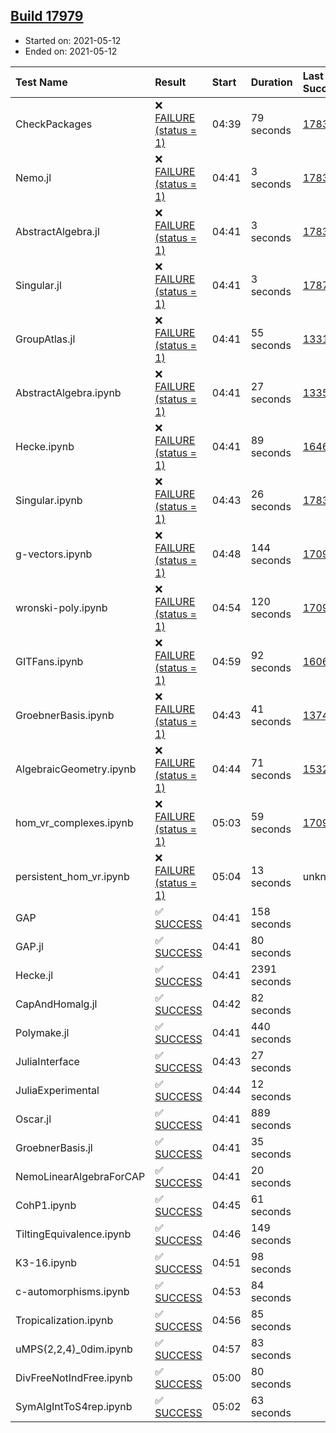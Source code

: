 ## [Build 17979](https://oscarci.mathematik.uni-kl.de/job/oscar/17979/)

* Started on: 2021-05-12
* Ended on: 2021-05-12

| Test Name    | Result | Start | Duration | Last Success | First Failure |
|:-------------|:-------|:------|:---------|:-------------|:--------------|
| CheckPackages | ❌ [FAILURE (status = 1)](https://oscarci.mathematik.uni-kl.de/job/oscar/17979/artifact/logs/build-17979/CheckPackages.log) | 04:39 | 79 seconds | [17832](https://oscarci.mathematik.uni-kl.de/job/oscar/17832/) | [17833](https://oscarci.mathematik.uni-kl.de/job/oscar/17833/) |
| Nemo.jl | ❌ [FAILURE (status = 1)](https://oscarci.mathematik.uni-kl.de/job/oscar/17979/artifact/logs/build-17979/Nemo.jl.log) | 04:41 | 3 seconds | [17835](https://oscarci.mathematik.uni-kl.de/job/oscar/17835/) | [17836](https://oscarci.mathematik.uni-kl.de/job/oscar/17836/) |
| AbstractAlgebra.jl | ❌ [FAILURE (status = 1)](https://oscarci.mathematik.uni-kl.de/job/oscar/17979/artifact/logs/build-17979/AbstractAlgebra.jl.log) | 04:41 | 3 seconds | [17831](https://oscarci.mathematik.uni-kl.de/job/oscar/17831/) | [17832](https://oscarci.mathematik.uni-kl.de/job/oscar/17832/) |
| Singular.jl | ❌ [FAILURE (status = 1)](https://oscarci.mathematik.uni-kl.de/job/oscar/17979/artifact/logs/build-17979/Singular.jl.log) | 04:41 | 3 seconds | [17871](https://oscarci.mathematik.uni-kl.de/job/oscar/17871/) | [17872](https://oscarci.mathematik.uni-kl.de/job/oscar/17872/) |
| GroupAtlas.jl | ❌ [FAILURE (status = 1)](https://oscarci.mathematik.uni-kl.de/job/oscar/17979/artifact/logs/build-17979/GroupAtlas.jl.log) | 04:41 | 55 seconds | [13311](https://oscarci.mathematik.uni-kl.de/job/oscar/13311/) | [13312](https://oscarci.mathematik.uni-kl.de/job/oscar/13312/) |
| AbstractAlgebra.ipynb | ❌ [FAILURE (status = 1)](https://oscarci.mathematik.uni-kl.de/job/oscar/17979/artifact/logs/build-17979/AbstractAlgebra.ipynb.log) | 04:41 | 27 seconds | [13355](https://oscarci.mathematik.uni-kl.de/job/oscar/13355/) | [13356](https://oscarci.mathematik.uni-kl.de/job/oscar/13356/) |
| Hecke.ipynb | ❌ [FAILURE (status = 1)](https://oscarci.mathematik.uni-kl.de/job/oscar/17979/artifact/logs/build-17979/Hecke.ipynb.log) | 04:41 | 89 seconds | [16463](https://oscarci.mathematik.uni-kl.de/job/oscar/16463/) | [16464](https://oscarci.mathematik.uni-kl.de/job/oscar/16464/) |
| Singular.ipynb | ❌ [FAILURE (status = 1)](https://oscarci.mathematik.uni-kl.de/job/oscar/17979/artifact/logs/build-17979/Singular.ipynb.log) | 04:43 | 26 seconds | [17835](https://oscarci.mathematik.uni-kl.de/job/oscar/17835/) | [17836](https://oscarci.mathematik.uni-kl.de/job/oscar/17836/) |
| g-vectors.ipynb | ❌ [FAILURE (status = 1)](https://oscarci.mathematik.uni-kl.de/job/oscar/17979/artifact/logs/build-17979/g-vectors.ipynb.log) | 04:48 | 144 seconds | [17099](https://oscarci.mathematik.uni-kl.de/job/oscar/17099/) | [17100](https://oscarci.mathematik.uni-kl.de/job/oscar/17100/) |
| wronski-poly.ipynb | ❌ [FAILURE (status = 1)](https://oscarci.mathematik.uni-kl.de/job/oscar/17979/artifact/logs/build-17979/wronski-poly.ipynb.log) | 04:54 | 120 seconds | [17098](https://oscarci.mathematik.uni-kl.de/job/oscar/17098/) | [17099](https://oscarci.mathematik.uni-kl.de/job/oscar/17099/) |
| GITFans.ipynb | ❌ [FAILURE (status = 1)](https://oscarci.mathematik.uni-kl.de/job/oscar/17979/artifact/logs/build-17979/GITFans.ipynb.log) | 04:59 | 92 seconds | [16068](https://oscarci.mathematik.uni-kl.de/job/oscar/16068/) | [16069](https://oscarci.mathematik.uni-kl.de/job/oscar/16069/) |
| GroebnerBasis.ipynb | ❌ [FAILURE (status = 1)](https://oscarci.mathematik.uni-kl.de/job/oscar/17979/artifact/logs/build-17979/GroebnerBasis.ipynb.log) | 04:43 | 41 seconds | [13748](https://oscarci.mathematik.uni-kl.de/job/oscar/13748/) | [13749](https://oscarci.mathematik.uni-kl.de/job/oscar/13749/) |
| AlgebraicGeometry.ipynb | ❌ [FAILURE (status = 1)](https://oscarci.mathematik.uni-kl.de/job/oscar/17979/artifact/logs/build-17979/AlgebraicGeometry.ipynb.log) | 04:44 | 71 seconds | [15322](https://oscarci.mathematik.uni-kl.de/job/oscar/15322/) | [15323](https://oscarci.mathematik.uni-kl.de/job/oscar/15323/) |
| hom_vr_complexes.ipynb | ❌ [FAILURE (status = 1)](https://oscarci.mathematik.uni-kl.de/job/oscar/17979/artifact/logs/build-17979/hom_vr_complexes.ipynb.log) | 05:03 | 59 seconds | [17099](https://oscarci.mathematik.uni-kl.de/job/oscar/17099/) | [17100](https://oscarci.mathematik.uni-kl.de/job/oscar/17100/) |
| persistent_hom_vr.ipynb | ❌ [FAILURE (status = 1)](https://oscarci.mathematik.uni-kl.de/job/oscar/17979/artifact/logs/build-17979/persistent_hom_vr.ipynb.log) | 05:04 | 13 seconds | unknown | unknown |
| GAP | ✅ [SUCCESS](https://oscarci.mathematik.uni-kl.de/job/oscar/17979/artifact/logs/build-17979/GAP.log) | 04:41 | 158 seconds |  |  |
| GAP.jl | ✅ [SUCCESS](https://oscarci.mathematik.uni-kl.de/job/oscar/17979/artifact/logs/build-17979/GAP.jl.log) | 04:41 | 80 seconds |  |  |
| Hecke.jl | ✅ [SUCCESS](https://oscarci.mathematik.uni-kl.de/job/oscar/17979/artifact/logs/build-17979/Hecke.jl.log) | 04:41 | 2391 seconds |  |  |
| CapAndHomalg.jl | ✅ [SUCCESS](https://oscarci.mathematik.uni-kl.de/job/oscar/17979/artifact/logs/build-17979/CapAndHomalg.jl.log) | 04:42 | 82 seconds |  |  |
| Polymake.jl | ✅ [SUCCESS](https://oscarci.mathematik.uni-kl.de/job/oscar/17979/artifact/logs/build-17979/Polymake.jl.log) | 04:41 | 440 seconds |  |  |
| JuliaInterface | ✅ [SUCCESS](https://oscarci.mathematik.uni-kl.de/job/oscar/17979/artifact/logs/build-17979/JuliaInterface.log) | 04:43 | 27 seconds |  |  |
| JuliaExperimental | ✅ [SUCCESS](https://oscarci.mathematik.uni-kl.de/job/oscar/17979/artifact/logs/build-17979/JuliaExperimental.log) | 04:44 | 12 seconds |  |  |
| Oscar.jl | ✅ [SUCCESS](https://oscarci.mathematik.uni-kl.de/job/oscar/17979/artifact/logs/build-17979/Oscar.jl.log) | 04:41 | 889 seconds |  |  |
| GroebnerBasis.jl | ✅ [SUCCESS](https://oscarci.mathematik.uni-kl.de/job/oscar/17979/artifact/logs/build-17979/GroebnerBasis.jl.log) | 04:41 | 35 seconds |  |  |
| NemoLinearAlgebraForCAP | ✅ [SUCCESS](https://oscarci.mathematik.uni-kl.de/job/oscar/17979/artifact/logs/build-17979/NemoLinearAlgebraForCAP.log) | 04:41 | 20 seconds |  |  |
| CohP1.ipynb | ✅ [SUCCESS](https://oscarci.mathematik.uni-kl.de/job/oscar/17979/artifact/logs/build-17979/CohP1.ipynb.log) | 04:45 | 61 seconds |  |  |
| TiltingEquivalence.ipynb | ✅ [SUCCESS](https://oscarci.mathematik.uni-kl.de/job/oscar/17979/artifact/logs/build-17979/TiltingEquivalence.ipynb.log) | 04:46 | 149 seconds |  |  |
| K3-16.ipynb | ✅ [SUCCESS](https://oscarci.mathematik.uni-kl.de/job/oscar/17979/artifact/logs/build-17979/K3-16.ipynb.log) | 04:51 | 98 seconds |  |  |
| c-automorphisms.ipynb | ✅ [SUCCESS](https://oscarci.mathematik.uni-kl.de/job/oscar/17979/artifact/logs/build-17979/c-automorphisms.ipynb.log) | 04:53 | 84 seconds |  |  |
| Tropicalization.ipynb | ✅ [SUCCESS](https://oscarci.mathematik.uni-kl.de/job/oscar/17979/artifact/logs/build-17979/Tropicalization.ipynb.log) | 04:56 | 85 seconds |  |  |
| uMPS(2,2,4)_0dim.ipynb | ✅ [SUCCESS](https://oscarci.mathematik.uni-kl.de/job/oscar/17979/artifact/logs/build-17979/uMPS-2-2-4-_0dim.ipynb.log) | 04:57 | 83 seconds |  |  |
| DivFreeNotIndFree.ipynb | ✅ [SUCCESS](https://oscarci.mathematik.uni-kl.de/job/oscar/17979/artifact/logs/build-17979/DivFreeNotIndFree.ipynb.log) | 05:00 | 80 seconds |  |  |
| SymAlgIntToS4rep.ipynb | ✅ [SUCCESS](https://oscarci.mathematik.uni-kl.de/job/oscar/17979/artifact/logs/build-17979/SymAlgIntToS4rep.ipynb.log) | 05:02 | 63 seconds |  |  |

